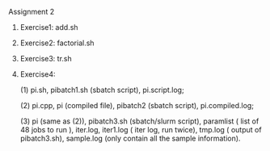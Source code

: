 Assignment 2

1. Exercise1: add.sh

2. Exercise2: factorial.sh

3. Exercise3: tr.sh

4. Exercise4:

	(1) pi.sh, pibatch1.sh (sbatch script), pi.script.log;
	
	(2) pi.cpp, pi (compiled file), pibatch2 (sbatch script), pi.compiled.log;
	
	(3) pi (same as (2)), pibatch3.sh (sbatch/slurm script), paramlist ( list of 48 jobs to run ), iter.log, iter1.log ( iter log, run twice), tmp.log ( output of pibatch3.sh), sample.log (only contain all the sample information).
